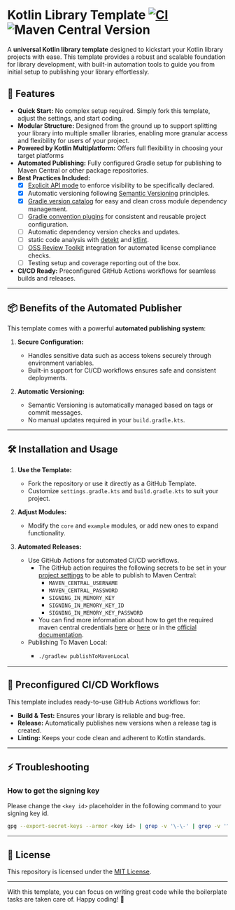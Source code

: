 # Kotlin Library Template [![CI](https://github.com/christian-draeger/kotlin-library-template/actions/workflows/build.yml/badge.svg)](https://github.com/christian-draeger/kotlin-library-template/actions/workflows/build.yml) ![Maven Central Version](https://img.shields.io/maven-central/v/codes.draeger/kotlin-library-template-example?logo=sonatype&label=Release)

A **universal Kotlin library template** designed to kickstart your Kotlin library projects with ease. This template provides a robust and scalable foundation for library development, with built-in automation tools to guide you from initial setup to publishing your library effortlessly.

## 🚀 Features

- **Quick Start:** No complex setup required. Simply fork this template, adjust the settings, and start coding.
- **Modular Structure:** Designed from the ground up to support splitting your library into multiple smaller libraries, enabling more granular access and flexibility for users of your project.
- **Powered by Kotlin Multiplatform:** Offers full flexibility in choosing your target platforms
- **Automated Publishing:** Fully configured Gradle setup for publishing to Maven Central or other package repositories.
- **Best Practices Included:**
    - [x] [Explicit API mode](https://kotlinlang.org/docs/whatsnew14.html#explicit-api-mode-for-library-authors) to enforce visibility to be specifically declared.
    - [x] Automatic versioning following [Semantic Versioning](https://semver.org/) principles.
    - [x] [Gradle version catalog](https://docs.gradle.org/current/userguide/version_catalogs.html) for easy and clean cross module dependency management.
    - [ ] [Gradle convention plugins](https://docs.gradle.org/current/samples/sample_convention_plugins.html) for consistent and reusable project configuration.
    - [ ] Automatic dependency version checks and updates.
    - [ ] static code analysis with [detekt](https://detekt.dev/) and [ktlint](https://ktlint.github.io/).
    - [ ] [OSS Review Toolkit](https://oss-review-toolkit.org/ort/docs/intro) integration for automated license compliance checks.
    - [ ] Testing setup and coverage reporting out of the box.
- **CI/CD Ready:** Preconfigured GitHub Actions workflows for seamless builds and releases.

---

## 📦 Benefits of the Automated Publisher

This template comes with a powerful **automated publishing system**:

1. **Secure Configuration:**
    - Handles sensitive data such as access tokens securely through environment variables.
    - Built-in support for CI/CD workflows ensures safe and consistent deployments.

2. **Automatic Versioning:**
    - Semantic Versioning is automatically managed based on tags or commit messages.
    - No manual updates required in your `build.gradle.kts`.

---

## 🛠️ Installation and Usage

1. **Use the Template:**
    - Fork the repository or use it directly as a GitHub Template.
    - Customize `settings.gradle.kts` and `build.gradle.kts` to suit your project.

2. **Adjust Modules:**
    - Modify the `core` and `example` modules, or add new ones to expand functionality.

3. **Automated Releases:**
    - Use GitHub Actions for automated CI/CD workflows.
      - The GitHub action requires the following secrets to be set in your [project settings](settings/secrets/actions) to be able to publish to Maven Central:
        - `MAVEN_CENTRAL_USERNAME`
        - `MAVEN_CENTRAL_PASSWORD`
        - `SIGNING_IN_MEMORY_KEY`
        - `SIGNING_IN_MEMORY_KEY_ID`
        - `SIGNING_IN_MEMORY_KEY_PASSWORD`
      - You can find more information about how to get the required maven central credentials [here](https://medium.com/@iRYO400/how-to-upload-your-android-library-to-maven-central-central-portal-in-2024-af7348742247) or [here](https://medium.com/@efthymiou.dimitrios1/how-to-publish-your-library-to-maven-central-3923139967e1) or in the [official documentation](https://central.sonatype.org/register/central-portal/).
    - Publishing To Maven Local:
      - ```bash
        ./gradlew publishToMavenLocal
        ```

---

## 🤖 Preconfigured CI/CD Workflows

This template includes ready-to-use GitHub Actions workflows for:
- **Build & Test:** Ensures your library is reliable and bug-free.
- **Release:** Automatically publishes new versions when a release tag is created.
- **Linting:** Keeps your code clean and adherent to Kotlin standards.

---

## ⚡️ Troubleshooting
### How to get the signing key
Please change the `<key id>` placeholder in the following command to your signing key id.
```bash
gpg --export-secret-keys --armor <key id> | grep -v '\-\-' | grep -v '^=.' | tr -d '\n'
```

---

## 📄 License

This repository is licensed under the [MIT License](LICENSE).

---

With this template, you can focus on writing great code while the boilerplate tasks are taken care of. Happy coding! 🎉
